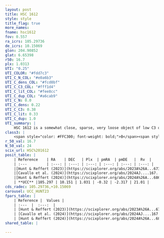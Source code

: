 ```yaml
---
layout: post
title: HSC 1612
style: style
title_flag: true
more_names: 
fname: hsc1612
fov: 0.557
ra_icrs: 105.29736
de_icrs: 10.15069
glon: 204.90852
glat: 6.65398
r50: 16.7
plx: 1.0313
UTI: "0.25"
UTI_COLOR: "#fdd7c3"
UTI_C_N_COL: "#e0a6b3"
UTI_C_dens_COL: "#fcd0bf"
UTI_C_C3_COL: "#fff1d4"
UTI_C_lit_COL: "#fee8cc"
UTI_C_dup_COL: "#a6cab9"
UTI_C_N: 0.0
UTI_C_dens: 0.22
UTI_C_C3: 0.38
UTI_C_lit: 0.33
UTI_C_dup: 1.0
UTI_summary: |
    HSC 1612 is a somewhat close, sparse, very loose object of low C3 quality. It was recently reported in the literature.<br><br><span style="color: #99180f; font-weight: bold;">Warning: </span>contains less than 25 stars with <i>P>0.5</i> estimated.
class3: |
    <span style="color: #FFC300; font-weight: bold;">B</span><span style="color: red; font-weight: bold;">C</span>
r_50_val: 16.7
N_50_val: 24
scix_url: HSC%201612
posit_table: |
    | Reference    | RA    | DEC   | Plx  | pmRA  | pmDE   |  Rv  |
    | :---         | :---: | :---: | :---: | :---: | :---: | :---: |
    |[Hunt & Reffert (2023)](https://scixplorer.org/abs/2023A%26A...673A.114H) | 105.151 | 10.118 | 1.083 | -0.341 | -2.297 | 23.76 |
    |[Cavallo et al. (2024)](https://scixplorer.org/abs/2024AJ....167...12C) | 105.206 | 10.196 | 1.086 | -- | -- | -- |
    |[Hunt & Reffert (2024)](https://scixplorer.org/abs/2024A%26A...686A..42H) | 105.151 | 10.118 | 1.083 | -0.341 | -2.297 | 23.76 |
    | **UCC** |105.297 | 10.151 | 1.031 | -0.32 | -2.317 | 21.01 | 
cds_radec: 105.29736,+10.15069
carousel: UCC_HUNT23
fpars_table: |
    | Reference |  Values |
    | :---  |  :---:  |
    | [Hunt & Reffert (2023)](https://scixplorer.org/abs/2023A%26A...673A.114H) | `AV50=0.126, diffAV50=0.469, MOD50=9.748, logAge50=8.167` |
    | [Cavallo et al. (2024)](https://scixplorer.org/abs/2024AJ....167...12C) | `AV50=0.51, dMod50=9.91, logAge50=7.74, [Fe/H]50=0.24` |
    | [Hunt & Reffert (2024)](https://scixplorer.org/abs/2024A%26A...686A..42H) | `MassJ=56.451` |
shared_table: |
    
---
```

